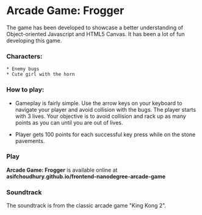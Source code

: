 # Arcade Game: Frogger

The game has been developed to showcase a better understanding of Object-oriented Javascript and HTML5 Canvas. It has been a lot of fun developing this game.



### Characters:

    * Enemy bugs
    * Cute girl with the horn



### How to play:

* Gameplay is fairly simple. Use the arrow keys on your keyboard to navigate your player and
avoid collision with the bugs. The player starts with 3 lives. Your objective is to avoid collision and rack up as many points as you can until you are out of lives.

* Player gets 100 points for each successful key press while on the stone pavements.



### Play

**Arcade Game: Frogger** is available online at **asifchoudhury.github.io/frontend-nanodegree-arcade-game**



### Soundtrack

The soundtrack is from the classic arcade game "King Kong 2".






